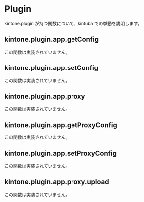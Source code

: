 # Plugin

kintone.plugin が持つ関数について、kintuba での挙動を説明します。

## kintone.plugin.app.getConfig

この関数は実装されていません。

## kintone.plugin.app.setConfig

この関数は実装されていません。

## kintone.plugin.app.proxy

この関数は実装されていません。

## kintone.plugin.app.getProxyConfig

この関数は実装されていません。

## kintone.plugin.app.setProxyConfig

この関数は実装されていません。

## kintone.plugin.app.proxy.upload

この関数は実装されていません。
